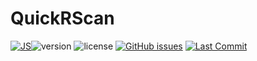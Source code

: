 # QuickRScan


 [![JS](https://img.shields.io/github/languages/top/sng06/QuickRScan)](https://www.javascript.com/)![version](https://img.shields.io/badge/version-0.9.0-blue.svg) ![license](https://img.shields.io/badge/license-MIT-blue.svg) [![GitHub issues](https://img.shields.io/github/issues/Naereen/StrapDown.js.svg)](https://github.com/sng06/QuickRScan/issues/) [![Last Commit](https://img.shields.io/github/last-commit/sng06/QuickRScan)](https://github.com/sng06/QuickRScan/commits/master) 


